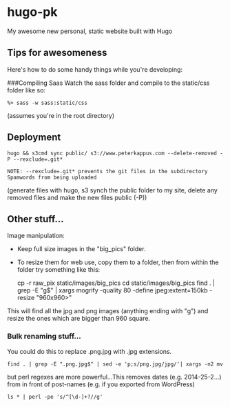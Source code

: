 # hugo-pk
My awesome new personal, static website built with Hugo




## Tips for awesomeness
Here's how to do some handy things while you're developing:


###Compiling Saas
Watch the sass folder and compile to the static/css folder like so:

    %> sass -w sass:static/css
  (assumes you're in the root directory)

## Deployment

    hugo && s3cmd sync public/ s3://www.peterkappus.com --delete-removed -P --rexclude=.git*

    NOTE: --rexclude=.git* prevents the git files in the subdirectory Spamwords from being uploaded

(generate files with hugo, s3 synch the public folder to my site, delete any removed files and make the new files public (-P))


## Other stuff...
Image manipulation:

- Keep full size images in the "big_pics" folder.
- To resize them for web use, copy them to a folder, then from within the folder try something like this:


    cp -r raw_pix static/images/big_pics
    cd static/images/big_pics
    find . | grep -E "g$" | xargs mogrify -quality 80 -define jpeg:extent=150kb -resize "960x960>"

This will find all the jpg and png images (anything ending with "g") and resize the ones which are bigger than 960 square.

### Bulk renaming stuff...
You could do this to replace .png.jpg with .jpg extensions.

    find . | grep -E ".png.jpg$" | sed -e 'p;s/png.jpg/jpg/'| xargs -n2 mv

but perl regexes are more powerful...This removes dates (e.g. 2014-25-2...) from in front of post-names (e.g. if you exported from WordPress)

    ls * | perl -pe 's/^[\d-]+?//g'
